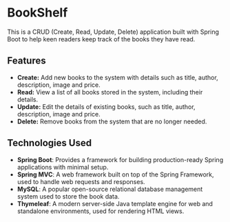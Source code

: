 # BookShelf

This is a CRUD (Create, Read, Update, Delete) application built with Spring Boot to help keen readers keep track of the books they have read.

## Features

- **Create:** Add new books to the system with details such as title, author, description, image and price.
- **Read:** View a list of all books stored in the system, including their details.
- **Update:** Edit the details of existing books, such as title, author, description, image and price.
- **Delete:** Remove books from the system that are no longer needed.

## Technologies Used

- **Spring Boot**: Provides a framework for building production-ready Spring applications with minimal setup.
- **Spring MVC**: A web framework built on top of the Spring Framework, used to handle web requests and responses.
- **MySQL**: A popular open-source relational database management system used to store the book data.
- **Thymeleaf**: A modern server-side Java template engine for web and standalone environments, used for rendering HTML views.
